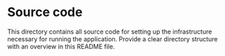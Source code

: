 # Source code

This directory contains all source code for setting up the infrastructure necessary for running the application. Provide a clear directory structure with an overview in this README file.
